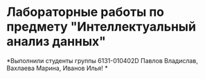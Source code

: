 # Лабораторные работы по предмету "Интеллектуальный анализ данных"

*Выполнили студенты группы 6131-010402D Павлов Владислав, Вахлаева Марина, Иванов Илья! *
